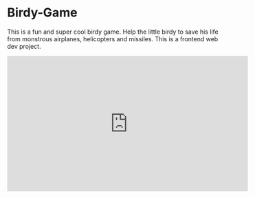 # Birdy-Game
This is a fun and super cool birdy game. Help the little birdy to save his life from monstrous airplanes, helicopters and missiles. This is a frontend web dev project. 
<iframe width="560" height="315" src="https://www.youtube.com/embed/38bglKpBDng?start=15" title="YouTube video player" frameborder="0" allow="accelerometer; autoplay; clipboard-write; encrypted-media; gyroscope; picture-in-picture" allowfullscreen></iframe>
